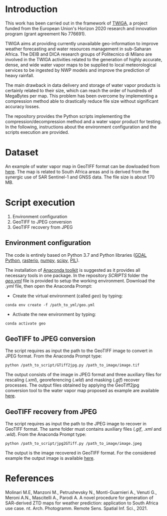 # Introduction
This work has been carried out in the framework of [TWIGA](https://twiga-h2020.eu/), a project funded from the European Union's Horizon 2020 research and innovation program (grant agreement No 776691).

TWIGA aims at providing currently unavailable geo-information to improve weather forecasting and water resources management in sub-Saharan Africa. The DEIB and DICA research groups of Politecnico di Milano are involved in the TWIGA activities related to the generation of highly accurate, dense, and wide water vapor maps to be supplied to local meteorological services to be ingested by NWP models and improve the prediction of heavy rainfall.

The main drawback in data delivery and storage of water vapor products is certainly related to their size, which can reach the order of hundreds of MegaBytes per map. This problem has been overcome by implementing a compression method able to drastically reduce file size without significant accuracy losses.

The repository provides the Python scripts implementing the compression/decompression method and a water vapor product for testing. In the following, instructions about the environment configuration and the scripts execution are provided.

# Dataset
An example of water vapor map in GeoTIFF format can be dowloaded from [here](https://www.dropbox.com/s/0vf0s90gvnculq3/20180402163741_APS_MM_ZENITH.tif?dl=0). The map is related to South Africa areas and is derived from the synergic use of SAR Sentinel-1 and GNSS data. The file size is about 170 MB.

# Script execution

1. Environment configuration
2. GeoTIFF to JPEG conversion
3. GeoTIFF recovery from JPEG

## Environment configuration
The code is entirely based on Python 3.7 and Python libraries ([GDAL Python](https://gdal.org/api/python.html), [rasterio](https://rasterio.readthedocs.io/en/latest/), [numpy](https://numpy.org/), [scipy](https://www.scipy.org/), [PIL](https://pillow.readthedocs.io/en/stable/)). 

The installation of [Anaconda toolkit](https://www.anaconda.com/products/individual) is suggested as it provides all necessary tools in one package.
In the repository *SCRIPTS* folder the [*geo.yml*](SCRIPTS/geo.yml) file is provided to setup the working environment. Download the *.yml* file, then open the Anaconda Prompt:
- Create the virtual environment (called *geo*) by typing:
```
conda env create -f /path_to_yml/geo.yml
```
- Activate the new environment by typing:
```
conda activate geo
```

## GeoTIFF to JPEG conversion
The script requires as input the path to the GeoTIFF image to convert in JPEG format. From the Anaconda Prompt type:
```
python /path_to_script/GTiff2jpg.py /path_to_image/image.tif
```
The output consists of the image in JPEG format and three auxiliary files for rescaling (*.xml*), georeferencing (*.wld*) and masking (*.gif*) recover processes. The output files obtained by applying the GeoTiff2jpg conversion tool to the water vapor map proposed as example are available [here](https://www.dropbox.com/s/hu5wca8bkh23jo7/20180402163741_APS_MM_ZENITH_MERGED_recovered.tif?dl=0).

## GeoTIFF recovery from JPEG
The script requires as input the path to the JPEG image to recover in GeoTIFF format. The same folder must contains auxiliary files (*.gif*, *.xml* and *.wld*).
From the Anaconda Prompt type:
```
python /path_to_script/jpg2GTiff.py /path_to_image/image.jpeg
```
The output is the image recovered in GeoTIFF format. For the considered example the output image is available [here](https://www.dropbox.com/sh/fy4797yk8id4mnq/AAAm4xu5W4j9bvyfQLA8uzYga?dl=0).

# References
Molinari M.E, Manzoni M., Petrushevsky N., Monti-Guarnieri A., Venuti G., Meroni A.N., Mascitelli A., Parodi A. A novel procedure for generation of SAR-derived ZTD maps for
weather prediction: application to South Africa use case. nt. Arch. Photogramm. Remote Sens. Spatial Inf. Sci., 2021. 
